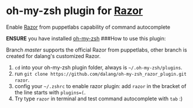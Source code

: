 oh-my-zsh plugin for [Razor](https://github.com/puppetlabs/Razor)
======================
Enable [Razor](https://github.com/puppetlabs/Razor) from puppetlabs capability of command autocomplete

**ENSURE** you have installed [oh-my-zsh](https://github.com/robbyrussell/oh-my-zsh)
###How to use this plugin:

Branch *master* supports the official Razor from puppetlabs, other branch is created for dalang's customized Razor.

1. `cd` into your oh-my-zsh plugin folder, always is `~/.oh-my-zsh/plugins`.
1. run `git clone https://github.com/dalang/oh-my-zsh_razor_plugin.git razor`.
1. config your `~/.zshrc` to enable razor plugin: add `razor` in the bracket of the line starts with `plugins=(`.
1. Try type `razor` in terminal and test command autocomplete with `tab` :)

